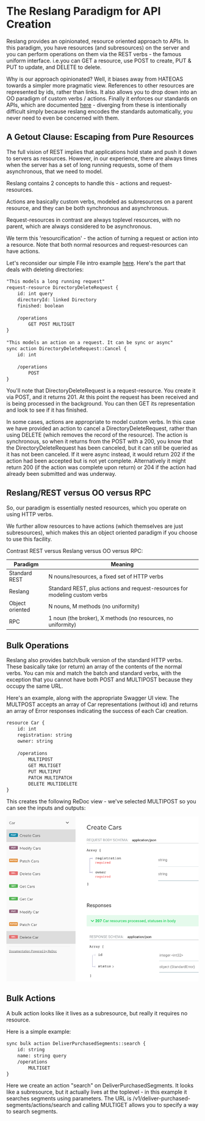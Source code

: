 # The Reslang Paradigm for API Creation

Reslang provides an opinionated, resource oriented approach to APIs. In this paradigm, you have resources (and subresources) on the server and you can perform operations on them via the REST verbs - the famous uniform interface. i.e.you can GET a resource, use POST to create, PUT & PUT to update, and DELETE to delete.

Why is our approach opinionated? Well, it biases away from HATEOAS towards a simpler more pragmatic view. References to other resources are represented by ids, rather than links. It also allows you to drop down into an OO paradigm of custom verbs / actions. Finally it enforces our standards on APIs, which are documented [here](./docs/LiveRampAPIStandards.pdf) - diverging from these is intentionally difficult simply because reslang encodes the standards automatically, you never need to even be concerned with them.

## A Getout Clause: Escaping from Pure Resources

The full vision of REST implies that applications hold state and push it down to servers as resources. However, in our experience, there are always times when the server has a set of long running requests, some of them asynchronous, that we need to model.

Reslang contains 2 concepts to handle this - actions and request-resources.

Actions are basically custom verbs, modeled as subresources on a parent resource, and they can be both synchronous and asynchronous.

Request-resources in contrast are always toplevel resources, with no parent, which are always considered to be asynchronous.

We term this 'resourcification' - the action of turning a request or action into a resource. Note that both normal resources and request-resources can have actions.

Let's reconsider our simple File intro example [here](intro.md). Here's the part that deals with deleting directories:

```
"This models a long running request"
request-resource DirectoryDeleteRequest {
	id: int query
	directoryId: linked Directory
    finished: boolean

    /operations
        GET POST MULTIGET
}

"This models an action on a request. It can be sync or async"
sync action DirectoryDeleteRequest::Cancel {
	id: int

    /operations
		POST
}
```

You'll note that DirectoryDeleteRequest is a request-resource. You create it via POST, and it returns 201. At this point the request has been received and is being processed in the background. You can then GET its representation and look to see if it has finished.

In some cases, actions are appropriate to model custom verbs. In this case we have provided an action to cancel a DirectoryDeleteRequest, rather than using DELETE (which removes the record of the resource). The action is synchronous, so when it returns from the POST with a 200, you know that the DirectoryDeleteRequest has been canceled, but it can still be queried as it has not been canceled. If it were async instead, it would return 202 if the action had been accepted but is not yet complete. Alternatively it might return 200 (if the action was complete upon return) or 204 if the action had already been submitted and was underway.

## Reslang/REST versus OO versus RPC

So, our paradigm is essentially nested resources, which you operate on using HTTP verbs.

We further allow resources to have actions (which themselves are just subresources), which makes this an object oriented paradigm if you choose to use this facility.

Contrast REST versus Reslang versus OO versus RPC:

| Paradigm        | Meaning                                                                     |
| --------------- | --------------------------------------------------------------------------- |
| Standard REST   | N nouns/resources, a fixed set of HTTP verbs                                |
| Reslang         | Standard REST, plus actions and request-resources for modeling custom verbs |
| Object oriented | N nouns, M methods (no uniformity)                                          |
| RPC             | 1 noun (the broker), X methods (no resources, no uniformity)                |


## Bulk Operations

Reslang also provides batch/bulk version of the standard HTTP verbs. These basically take (or return) an array of the contents of the normal verbs. You can mix and match the batch and standard verbs, with the exception that you cannot have both POST and MULTIPOST because they occupy the same URL.

Here's an example, along with the appropriate Swagger UI view. The MULTPOST accepts an array of Car representations (without id) and returns an array of Error responses indicating the success of each Car creation.

```
resource Car {
    id: int
    registration: string
    owner: string

    /operations
        MULTIPOST
        GET MULTIGET
        PUT MULTIPUT
        PATCH MULTIPATCH
        DELETE MULTIDELETE
}
```

This creates the following ReDoc view - we've selected MULTIPOST so you can see the inputs and outputs:

![cars](cars.png)

## Bulk Actions

A bulk action looks like it lives as a subresource, but really it requires no resource.

Here is a simple example:

```
sync bulk action DeliverPurchasedSegments::search {
    id: string
    name: string query
    /operations
        MULTIGET
}
```

Here we create an action "search" on DeliverPurchasedSegments. It looks like a subresource, but it actually lives at the toplevel - in this example it searches segments using parameters. The URL is /v1/deliver-purchased-segments/actions/search and calling MULTIGET allows you to specify a way to search segments.



